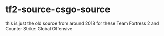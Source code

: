 # tf2-source-csgo-source
this is just the old source from around 2018 for these Team Fortress 2 and Counter Strike: Global Offensive

